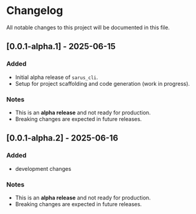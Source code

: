 # Changelog

All notable changes to this project will be documented in this file.

## [0.0.1-alpha.1] - 2025-06-15

### Added
- Initial alpha release of `sarus_cli`.
- Setup for project scaffolding and code generation (work in progress).

### Notes
- This is an **alpha release** and not ready for production.
- Breaking changes are expected in future releases.

## [0.0.1-alpha.2] - 2025-06-16

### Added
- development changes

### Notes
- This is an **alpha release** and not ready for production.
- Breaking changes are expected in future releases.